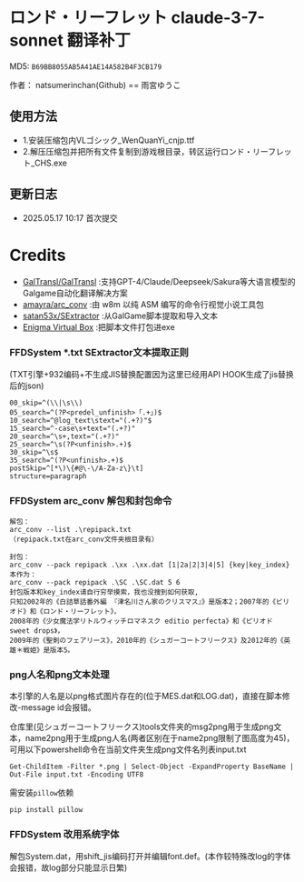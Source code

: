 # ロンド・リーフレット claude-3-7-sonnet 翻译补丁

MD5: `B69BB8055AB5A41AE14A582B4F3CB179`

作者： natsumerinchan(Github) == 雨宮ゆうこ

## 使用方法
- 1.安装压缩包内VLゴシック_WenQuanYi_cnjp.ttf
- 2.解压压缩包并把所有文件复制到游戏根目录，转区运行ロンド・リーフレット_CHS.exe

## 更新日志
- 2025.05.17 10:17 首次提交

# Credits

- [GalTransl/GalTransl](https://github.com/GalTransl/GalTransl.git) :支持GPT-4/Claude/Deepseek/Sakura等大语言模型的Galgame自动化翻译解决方案
- [amayra/arc_conv](https://github.com/amayra/arc_conv.git) :由 w8m 以纯 ASM 编写的命令行视觉小说工具包
- [satan53x/SExtractor](https://github.com/satan53x/SExtractor.git) :从GalGame脚本提取和导入文本
- [Enigma Virtual Box](https://enigmaprotector.com/assets/files/enigmavb.exe) :把脚本文件打包进exe

### FFDSystem *.txt SExtractor文本提取正则

(TXT引擎+932编码+不生成JIS替换配置因为这里已经用API HOOK生成了jis替换后的json)

```
00_skip=^(\\|\s\\)
05_search=^(?P<predel_unfinish>「.+」)$
10_search=^@log_text\stext="(.+?)"$
15_search=^-case\s+text="(.+?)"
20_search=^\s+,text="(.+?)"
25_search=^\s(?P<unfinish>.+)$
30_skip=^\s$
35_search=^(?P<unfinish>.+)$
postSkip=^[*\)\{#@\-\/A-Za-z\}\t]
structure=paragraph
```

### FFDSystem arc_conv 解包和封包命令

```
解包：
arc_conv --list .\repipack.txt
（repipack.txt在arc_conv文件夹根目录有）

封包：
arc_conv --pack repipack .\xx .\xx.dat [1|2a|2|3|4|5] {key|key_index}
本作为：
arc_conv --pack repipack .\SC .\SC.dat 5 6
封包版本和key_index请自行穷举摸索，我也没搜到如何获取,
只知2002年的《白詰草話番外編 『津名川さん家のクリスマス』》是版本2；2007年的《ピリオド》和《ロンド・リーフレット》，
2008年的《少女魔法学リトルウィッチロマネスク editio perfecta》和《ピリオド sweet drops》，
2009年的《聖剣のフェアリース》，2010年的《シュガーコートフリークス》及2012年的《英雄＊戦姫》是版本5。

```

### png人名和png文本处理
本引擎的人名是以png格式图片存在的(位于MES.dat和LOG.dat)，直接在脚本修改-message id会报错。

仓库里(见シュガーコートフリークス)tools文件夹的msg2png用于生成png文本，name2png用于生成png人名(两者区别在于name2png限制了图高度为45)，<br>
可用以下powershell命令在当前文件夹生成png文件名列表input.txt
```
Get-ChildItem -Filter *.png | Select-Object -ExpandProperty BaseName | Out-File input.txt -Encoding UTF8
```

需安装`pillow`依赖
```
pip install pillow
```

### FFDSystem 改用系统字体
解包System.dat，用shift_jis编码打开并编辑font.def。(本作较特殊改log的字体会报错，故log部分只能显示日繁)
